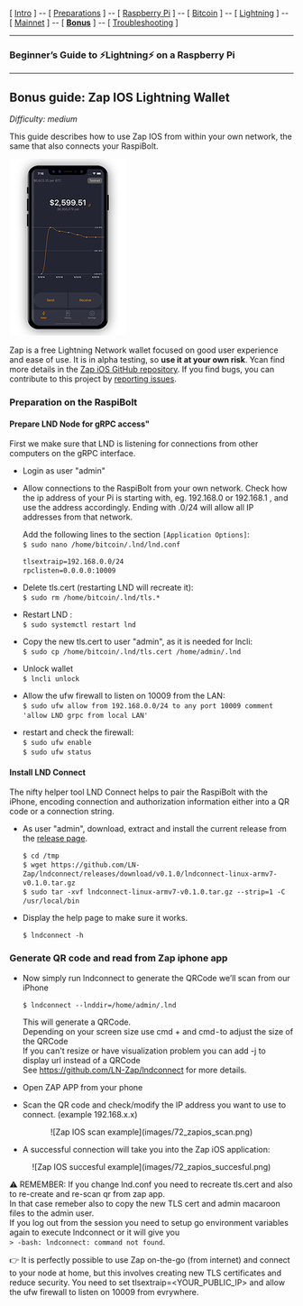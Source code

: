 [ [Intro](README.md) ] -- [ [Preparations](raspibolt_10_preparations.md) ] -- [ [Raspberry Pi](raspibolt_20_pi.md) ] -- [ [Bitcoin](raspibolt_30_bitcoin.md) ] -- [ [Lightning](raspibolt_40_lnd.md) ] -- [ [Mainnet](raspibolt_50_mainnet.md) ] -- [ [**Bonus**](raspibolt_60_bonus.md) ] -- [ [Troubleshooting](raspibolt_70_troubleshooting.md) ]

------

### Beginner’s Guide to ️⚡Lightning️⚡ on a Raspberry Pi

------

## Bonus guide: Zap IOS Lightning Wallet
*Difficulty: medium*

This guide describes how to use Zap IOS from within your own network, the same that also connects your RaspiBolt.

![Zap iOS](images/72_zapios.png)

Zap is a free Lightning Network wallet focused on good user experience and ease of use. It is in alpha testing, so **use it at your own risk**. Ycan find more details in the [Zap iOS GitHub repository](https://github.com/LN-Zap/zap-iOS). If you find bugs, you can contribute to this project by [reporting issues](https://github.com/LN-Zap/zap-iOS/issues).  

### Preparation on the RaspiBolt

#### Prepare LND Node for gRPC access"  
First we make sure that LND is listening for connections from other computers on the gRPC interface.

* Login as user "admin" 

* Allow connections to the RaspiBolt from your own network. Check how the ip address of your Pi is starting with, eg. 192.168.0 or 192.168.1 , and use the address accordingly. Ending with .0/24 will allow all IP addresses from that network.  

  Add the following lines to the section `[Application Options]`:  
  `$ sudo nano /home/bitcoin/.lnd/lnd.conf` 
  ```
  tlsextraip=192.168.0.0/24
  rpclisten=0.0.0.0:10009
  ```
   
* Delete tls.cert (restarting LND will recreate it):  
  `$ sudo rm /home/bitcoin/.lnd/tls.*`

* Restart LND :  
  `$ sudo systemctl restart lnd`  
  
* Copy the new tls.cert to user "admin", as it is needed for lncli:  
  `$ sudo cp /home/bitcoin/.lnd/tls.cert /home/admin/.lnd`

* Unlock wallet  
  `$ lncli unlock` 

* Allow the ufw firewall to listen on 10009 from the LAN:  
  `$ sudo ufw allow from 192.168.0.0/24 to any port 10009 comment 'allow LND grpc from local LAN'`

* restart and check the firewall:  
  `$ sudo ufw enable`  
  `$ sudo ufw status`  

#### Install LND Connect
The nifty helper tool LND Connect helps to pair the RaspiBolt with the iPhone, encoding connection and authorization information either into a QR code or a connection string.

* As user "admin", download, extract and install the current release from the [release page](https://github.com/LN-Zap/lndconnect/releases). 
  ```
  $ cd /tmp
  $ wget https://github.com/LN-Zap/lndconnect/releases/download/v0.1.0/lndconnect-linux-armv7-v0.1.0.tar.gz
  $ sudo tar -xvf lndconnect-linux-armv7-v0.1.0.tar.gz --strip=1 -C /usr/local/bin
  ```
* Display the help page to make sure it works.  
  ```
  $ lndconnect -h
  ```
  
### Generate QR code and read from Zap iphone app

* Now simply run lndconnect to generate the QRCode we’ll scan from our iPhone
  ```
  $ lndconnect --lnddir=/home/admin/.lnd
  ```
  This will generate a QRCode.  
  Depending on your screen size use cmd + and cmd - to adjust the size of the QRCode  
  If you can't resize or have visualization problem you can add -j to display url instead of a QRCode  
  See https://github.com/LN-Zap/lndconnect for more details.  

* Open ZAP APP from your phone  

* Scan the QR code and check/modify the IP address you want to use to connect. (example 192.168.x.x)  

<p align='center'> ![Zap IOS scan example](images/72_zapios_scan.png) </p>

* A successful connection will take you into the Zap iOS application:

<p align='center'> ![Zap IOS succesful example](images/72_zapios_succesful.png) </p>


⚠️
REMEMBER: If you change lnd.conf you need to recreate tls.cert and also to re-create and re-scan qr from zap app.  
         In that case remeber also to copy the new TLS cert and admin macaroon files to the admin user.  
         If you log out from the session you need to setup go environment variables again to execute lndconnect or it will give you  
         `> -bash: lndconnect: command not found`.   

👉 It is perfectly possible to use Zap on-the-go (from internet) and connect to your node at home, but this involves creating new TLS certificates and reduce security. You need to set tlsextraip=<YOUR_PUBLIC_IP> and allow the ufw firewall to listen on 10009 from evrywhere.
